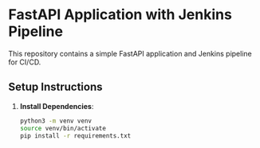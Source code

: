 # FastAPI Application with Jenkins Pipeline

This repository contains a simple FastAPI application and Jenkins pipeline for CI/CD.

## Setup Instructions

1. **Install Dependencies**:
   ```bash
   python3 -m venv venv
   source venv/bin/activate
   pip install -r requirements.txt
